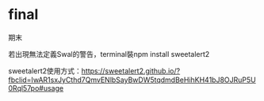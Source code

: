 # final
期末

若出現無法定義Swal的警告，terminal裝npm install sweetalert2

sweetalert2使用方式：https://sweetalert2.github.io/?fbclid=IwAR1sxJyCthd7QmvENlbSayBwDW5tqdmdBeHihKH41bJ8OJRuP5U0Rql57po#usage

